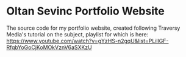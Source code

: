 # Oltan Sevinc Portfolio Website

The source code for my portfolio website, created following Traversy Media's tutorial on the subject, playlist for which is here:
https://www.youtube.com/watch?v=gYzHS-n2gqU&list=PLillGF-RfqbYoGoCjKoMOkVznV6aSXKzU
